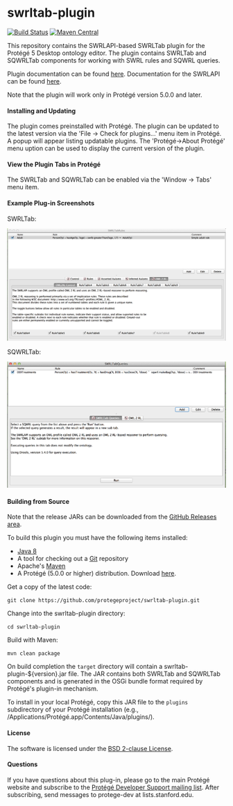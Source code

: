 # swrltab-plugin

[![Build Status](https://travis-ci.org/protegeproject/swrltab-plugin.svg?branch=master)](https://travis-ci.org/protegeproject/swrltab-plugin)
[![Maven Central](https://maven-badges.herokuapp.com/maven-central/edu.stanford.swrl/swrltab-plugin/badge.svg)](https://maven-badges.herokuapp.com/maven-central/edu.stanford.swrl/swrltab-plugin)

This repository contains the SWRLAPI-based SWRLTab plugin for the Protégé 5 Desktop ontology editor.
The plugin contains SWRLTab and SQWRLTab components for working with SWRL rules and SQWRL queries.

Plugin documentation can be found [here](https://github.com/protegeproject/swrltab-plugin/wiki).
Documentation for the SWRLAPI can be found [here](https://github.com/protegeproject/swrlapi/wiki).

Note that the plugin will work only in Protégé version 5.0.0 and later.

#### Installing and Updating

The plugin comes preinstalled with Protégé. 
The plugin can be updated to the latest version via the 'File -> Check for plugins...' menu item in Protégé. 
A popup will appear listing updatable plugins.
The 'Protégé->About Protégé' menu uption can be used to display the current version of the plugin.

#### View the Plugin Tabs in Protégé

The SWRLTab and SQWRLTab can be enabled via the 'Window -> Tabs' menu item.

#### Example Plug-in Screenshots

SWRLTab:

![SWRLTab](/img/SWRLTab.png?raw=true "SWRLTab")

SQWRLTab:

![SQWRLTab](/img/SQWRLTab.png?raw=true "SQWRLTab")

#### Building from Source

Note that the release JARs can be downloaded from the [GitHub Releases area](https://github.com/protegeproject/swrltab-plugin/releases).

To build this plugin you must have the following items installed:

+ [Java 8](http://www.oracle.com/technetwork/java/javase/downloads/index.html)
+ A tool for checking out a [Git](http://git-scm.com/) repository
+ Apache's [Maven](http://maven.apache.org/index.html)
+ A Protégé (5.0.0 or higher) distribution. Download [here](http://protege.stanford.edu/products.php#desktop-protege).

Get a copy of the latest code:

    git clone https://github.com/protegeproject/swrltab-plugin.git
    
Change into the swrltab-plugin directory:

    cd swrltab-plugin

Build with Maven:

    mvn clean package  

On build completion the ```target``` directory will contain a swrltab-plugin-${version}.jar file. 
The JAR contains both SWRLTab and SQWRLTab components and is generated in the OSGi bundle format required by Protégé's plugin-in mechanism.

To install in your local Protégé, copy this JAR file to the ```plugins``` subdirectory of your Protégé installation (e.g.,
/Applications/Protégé.app/Contents/Java/plugins/).  

#### License

The software is licensed under the [BSD 2-clause License](https://github.com/protegeproject/swrltab-plugin/blob/master/license.txt).

#### Questions

If you have questions about this plug-in, please go to the main
Protégé website and subscribe to the [Protégé Developer Support
mailing list](http://protege.stanford.edu/support.php#mailingListSupport).
After subscribing, send messages to protege-dev at lists.stanford.edu.

